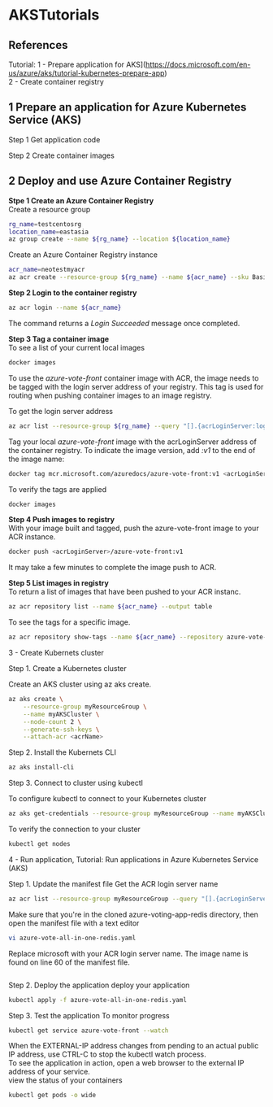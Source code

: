 # AKSTutorials

## References
Tutorial: 
1 - Prepare application for AKS](https://docs.microsoft.com/en-us/azure/aks/tutorial-kubernetes-prepare-app)<br>
2 - Create container registry

## 1 Prepare an application for Azure Kubernetes Service (AKS)

Step 1 Get application code

Step 2 Create container images

## 2 Deploy and use Azure Container Registry

**Stpe 1 Create an Azure Container Registry**<br>
Create a resource group<br>
```bash
rg_name=testcentosrg
location_name=eastasia
az group create --name ${rg_name} --location ${location_name}
```
Create an Azure Container Registry instance<br>
```bash
acr_name=neotestmyacr
az acr create --resource-group ${rg_name} --name ${acr_name} --sku Basic
```

**Step 2 Login to the container registry**<br>
```bash
az acr login --name ${acr_name}
```
The command returns a *Login Succeeded* message once completed.<br>

**Step 3 Tag a container image**<br>
To see a list of your current local images<br>
```bash
docker images
```
To use the *azure-vote-front* container image with ACR, the image needs to be tagged with the login server address of your registry. This tag is used for routing when pushing container images to an image registry.<br>

To get the login server address<br>
```bash
az acr list --resource-group ${rg_name} --query "[].{acrLoginServer:loginServer}" --output table
```
Tag your local *azure-vote-front* image with the acrLoginServer address of the container registry. To indicate the image version, add *:v1* to the end of the image name:<br>
```bash
docker tag mcr.microsoft.com/azuredocs/azure-vote-front:v1 <acrLoginServer>/azure-vote-front:v1
```
To verify the tags are applied<br>
```bash
docker images
```

**Step 4 Push images to registry**<br>
With your image built and tagged, push the azure-vote-front image to your ACR instance.<be>
```bash
docker push <acrLoginServer>/azure-vote-front:v1
```
It may take a few minutes to complete the image push to ACR.<br>

**Step 5 List images in registry**<br>
To return a list of images that have been pushed to your ACR instanc.<br>
```bash
az acr repository list --name ${acr_name} --output table
```
To see the tags for a specific image.
```bash
az acr repository show-tags --name ${acr_name} --repository azure-vote-front --output table
```

3 - Create Kubernets cluster

Step 1. Create a Kubernetes cluster

Create an AKS cluster using az aks create.
```bash
az aks create \
    --resource-group myResourceGroup \
    --name myAKSCluster \
    --node-count 2 \
    --generate-ssh-keys \
    --attach-acr <acrName>
```

Step 2. Install the Kubernets CLI

```bash
az aks install-cli
```

Step 3. Connect to cluster using kubectl

To configure kubectl to connect to your Kubernetes cluster
```bash
az aks get-credentials --resource-group myResourceGroup --name myAKSCluster
```
To verify the connection to your cluster
```bash
kubectl get nodes
```

4 - Run application, Tutorial: Run applications in Azure Kubernetes Service (AKS)
 
Step 1. Update the manifest file
Get the ACR login server name
```bash
az acr list --resource-group myResourceGroup --query "[].{acrLoginServer:loginServer}" --output table
```
Make sure that you're in the cloned azure-voting-app-redis directory, then open the manifest file with a text editor
```bash
vi azure-vote-all-in-one-redis.yaml
```
Replace microsoft with your ACR login server name. The image name is found on line 60 of the manifest file.
```bash
```
Step 2. Deploy the application
deploy your application
```bash
kubectl apply -f azure-vote-all-in-one-redis.yaml
```
Step 3. Test the application
To monitor progress
```bash
kubectl get service azure-vote-front --watch
```
When the EXTERNAL-IP address changes from pending to an actual public IP address, use CTRL-C to stop the kubectl watch process.<br>
To see the application in action, open a web browser to the external IP address of your service.<br>
view the status of your containers<br>
```bash
kubectl get pods -o wide
```
